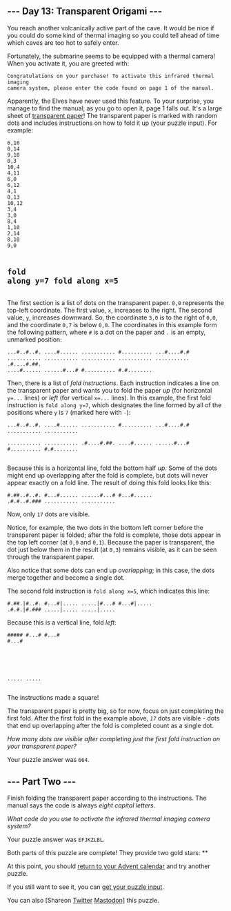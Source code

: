 <main>
  <article class="day-desc">
    <h2>--- Day 13: Transparent Origami ---</h2>
    <p>You reach another volcanically active part of the cave. It would be nice if you could do some kind of thermal
      imaging so you could tell ahead of time which caves are too hot to safely enter.</p>
    <p>Fortunately, the submarine seems to be equipped with a thermal camera! When you activate it, you are greeted
      with:</p>
    <pre><code>Congratulations on your purchase! To activate this infrared thermal imaging
camera system, please enter the code found on page 1 of the manual.
</code></pre>
    <p>Apparently, the Elves have never used this feature. To your surprise, you manage to find the manual; as you go to
      open it, page 1 falls out. It's a large sheet of <a href="https://en.wikipedia.org/wiki/Transparency_(projection)"
        target="_blank">transparent paper</a>! The transparent paper is marked with random dots and includes
      instructions on how to fold it up (your puzzle input). For example:</p>
    <pre><code>6,10
0,14
9,10
0,3
10,4
4,11
6,0
6,12
4,1
0,13
10,12
3,4
3,0
8,4
1,10
2,14
8,10
9,0

fold along y=7
fold along x=5
</code></pre>
    <p>The first section is a list of dots on the transparent paper. <code>0,0</code> represents the top-left
      coordinate. The first value, <code>x</code>, increases to the right. The second value, <code>y</code>, increases
      downward. So, the coordinate <code>3,0</code> is to the right of <code>0,0</code>, and the coordinate
      <code>0,7</code> is below <code>0,0</code>. The coordinates in this example form the following pattern, where
      <code>#</code> is a dot on the paper and <code>.</code> is an empty, unmarked position:</p>
    <pre><code>...#..#..#.
....#......
...........
#..........
...#....#.#
...........
...........
...........
...........
...........
.#....#.##.
....#......
......#...#
#..........
#.#........
</code></pre>
    <p>Then, there is a list of <em>fold instructions</em>. Each instruction indicates a line on the transparent paper
      and wants you to fold the paper <em>up</em> (for horizontal <code>y=...</code> lines) or <em>left</em> (for
      vertical <code>x=...</code> lines). In this example, the first fold instruction is <code>fold along y=7</code>,
      which designates the line formed by all of the positions where <code>y</code> is <code>7</code> (marked here with
      <code>-</code>):</p>
    <pre><code>...#..#..#.
....#......
...........
#..........
...#....#.#
...........
...........
-----------
...........
...........
.#....#.##.
....#......
......#...#
#..........
#.#........
</code></pre>
    <p>Because this is a horizontal line, fold the bottom half <em>up</em>. Some of the dots might end up overlapping
      after the fold is complete, but dots will never appear exactly on a fold line. The result of doing this fold looks
      like this:</p>
    <pre><code>#.##..#..#.
#...#......
......#...#
#...#......
.#.#..#.###
...........
...........
</code></pre>
    <p>Now, only <code>17</code> dots are visible.</p>
    <p>Notice, for example, the two dots in the bottom left corner before the transparent paper is folded; after the
      fold is complete, those dots appear in the top left corner (at <code>0,0</code> and <code>0,1</code>). Because the
      paper is transparent, the dot just below them in the result (at <code>0,3</code>) remains visible, as it can be
      seen through the transparent paper.</p>
    <p>Also notice that some dots can end up <em>overlapping</em>; in this case, the dots merge together and become a
      single dot.</p>
    <p>The second fold instruction is <code>fold along x=5</code>, which indicates this line:</p>
    <pre><code>#.##.|#..#.
#...#|.....
.....|#...#
#...#|.....
.#.#.|#.###
.....|.....
.....|.....
</code></pre>
    <p>Because this is a vertical line, fold <em>left</em>:</p>
    <pre><code>#####
#...#
#...#
#...#
#####
.....
.....
</code></pre>
    <p>The instructions made a square!</p>
    <p>The transparent paper is pretty big, so for now, focus on just completing the first fold. After the first fold in
      the example above, <code><em>17</em></code> dots are visible - dots that end up overlapping after the fold is
      completed count as a single dot.</p>
    <p><em>How many dots are visible after completing just the first fold instruction on your transparent paper?</em>
    </p>
  </article>
  <p>Your puzzle answer was <code>664</code>.</p>
  <article class="day-desc">
    <h2 id="part2">--- Part Two ---</h2>
    <p><span title="How can you fold it that many times? You tell me, I'm not the one folding it.">Finish folding</span>
      the transparent paper according to the instructions. The manual says the code is always <em>eight capital
        letters</em>.</p>
    <p><em>What code do you use to activate the infrared thermal imaging camera system?</em></p>
  </article>
  <p>Your puzzle answer was <code>EFJKZLBL</code>.</p>
  <p class="day-success">Both parts of this puzzle are complete! They provide two gold stars: **</p>
  <p>At this point, you should <a href="/2021">return to your Advent calendar</a> and try another puzzle.</p>
  <p>If you still want to see it, you can <a href="13/input" target="_blank">get your puzzle input</a>.</p>
  <p>You can also <span class="share">[Share<span class="share-content">on
        <a href="https://twitter.com/intent/tweet?text=I%27ve+completed+%22Transparent+Origami%22+%2D+Day+13+%2D+Advent+of+Code+2021&amp;url=https%3A%2F%2Fadventofcode%2Ecom%2F2021%2Fday%2F13&amp;related=ericwastl&amp;hashtags=AdventOfCode"
          target="_blank">Twitter</a>
        <a href="javascript:void(0);"
          onclick="var mastodon_instance=prompt('Mastodon Instance / Server Name?'); if(typeof mastodon_instance==='string' && mastodon_instance.length){this.href='https://'+mastodon_instance+'/share?text=I%27ve+completed+%22Transparent+Origami%22+%2D+Day+13+%2D+Advent+of+Code+2021+%23AdventOfCode+https%3A%2F%2Fadventofcode%2Ecom%2F2021%2Fday%2F13'}else{return false;}"
          target="_blank">Mastodon</a></span>]</span> this puzzle.</p>
</main>